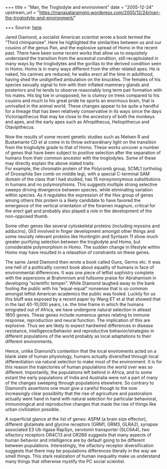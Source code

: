 +++
title = "Man, the Troglodyte and environment"
date = "2005-12-24"
upstream_url = "https://manasataramgini.wordpress.com/2005/12/24/man-the-troglodyte-and-environment/"

+++
Source: [here](https://manasataramgini.wordpress.com/2005/12/24/man-the-troglodyte-and-environment/).

Jared Diamond, a socialist American scientist wrote a book termed the “Third chimpanzee”. Here he highlighted the similarities between us and our cousins of the genus Pan, and the explosive spread of Homo in the recent past. There have been some recent works that allow us to exquisitely understand the transition from the ancestral condition, still recapitulated in many ways by the troglodytes and the gorillas to the derived condition seen in Homo. Homo is in many ways different from the other related apes. He is naked, his canines are reduced, he walks erect all the time in adulthood, having shed the undignified ambulation on the knuckles. The females of his species sexually signal to him with their inflated mammary glands and posteriors and he tends to observe reasonably long term pair formation with his mates. His big toe in unopposed, he is clumsy on trees compared to his cousins and much to his great pride he sports an enormous brain, that is unrivalled in the animal world. These changes appear to be quite a handful for a lineage that has been relatively conservative in its ways since the days Victoriapithecus that may be close to the ancestory of both the monkeys and apes, and the early apes such as Afropithecus, Heliopithecus and Otavipithecus.

Now the results of some recent genetic studies such as Nielsen R and Bustamante CD et al come in to throw extraordinary light on the transition from the troglodyte grade to that of Homo. These works uncover a number of genes that have been subject to positive selection after the separation of humans from their common ancestor with the troglodytes. Some of these may directly explain the above stated traits:  
For example, the chromatin protein of the Polycomb group, SCML1
(ortholog of Drosophila Sex comb on middle leg), with a special
C-terminal SAM domain of the class that I had studied, has 15 nonsynonymous substitutions in humans and no polymorphisms. This suggests multiple strong selective sweeps driving divergence between species, while eliminating variation within species. As it regulates the expression of the Hox group of genes among others this protein is a likely candidate to have favored the emergence of the vertical orientation of the foramen magnum, critical for the erect gait and probably also played a role in the development of the non-opposed thumb.

Some other genes like several cytoskeletal proteins (including myosins and adducins), Gli3 involved in finger development amongst other things and some neurally relevant proteins like Huntingtin and Syntaxin 11 show much greater purifying selection between the troglodyte and Homo, but considerable polymorphism in Homo. The sudden change in lifestyle within Homo may have resulted in a relaxation of constraints on these genes.

The same Jared Diamond then wrote a book called Guns, Germs etc. It was one hell of a politicallly correct book about equality of humans in face of environmental differences. It was one piece of leftist sophistry complete with the aspersions at Brahminism and fullsome praise for Abrahamism in developing “scientific temper”. While Diamond laughed away to the bank fooling the public with his “equal-equal” nonsense that is so common amongst leftist American academics the public was fooled. Luckily for us this bluff was exposed by a recent paper by Wang ET et al that showed that in the last 40-10,000 years, i.e. the time frame in which the humans emigrated out of Africa, we have undergone natural selection in atleast 1800 genes. These genes include numerous genes relating to immune response, reproduction and neural function. The implication of this are explosive. Thus we are likely to expect hardwired differences in disease resistance, intelligence/behavior and reproductive behavior/strategies in different populations of the world probably as local adaptations to their different environments.

Hence, unlike Diamond’s contention that the local enviroments acted on a blank slate of human physiology, humans actually diversified through local differentiation via natural selection to make most of the environment. It is for this reason the trajectories of human populations the world over was so different. Importantly, the populations left behind in Africa, and to some extant the early populations of India and Australia were not a part of many of the changes sweeping through populations elsewhere. So contrary to Diamond’s assertions one must give a careful though to the now increasingly clear possibility that the rise of agriculture and pastoralism actually went hand in hand with natural selection for particular behavioral, immunological and reproductive changes that made the rise of things like urban civilization possible.

A superficial glance at the list of genes: ASPM (a brain size effector), different glutamate and glycine receptors (GRM1, GRM3, GLRA2), synapse associated E3 Ub-ligase RapSyn, serotonin transporter (SLC6A4), two olfactory receptors OR4C13 and OR2B6 suggests that many aspects of human behavior and intelligence are by default going to be different between populations. Interestingly, the olfactory receptor diversification suggests that there may be populations differences literally in the way we smell things. This stark realization of human inequality make us understand many things that otherwise mystify the PC social scientist.

